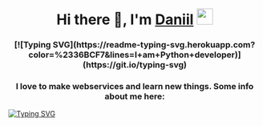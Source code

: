 <h1 align="center">Hi there 👋, I'm <a href="https://daniilshat.ru/" target="_blank">Daniil</a> 
<img src="https://github.com/blackcater/blackcater/raw/main/images/Hi.gif" height="32"/></h1>
<h3 align="center">[![Typing SVG](https://readme-typing-svg.herokuapp.com?color=%2336BCF7&lines=I+am+Python+developer)](https://git.io/typing-svg)</h3>
<h3 align="center">I love to make webservices and learn new things. Some info about me here:</h3>

[![Typing SVG](https://readme-typing-svg.herokuapp.com?color=%2336BCF7&lines=I+am+Python+developer)](https://git.io/typing-svg)
